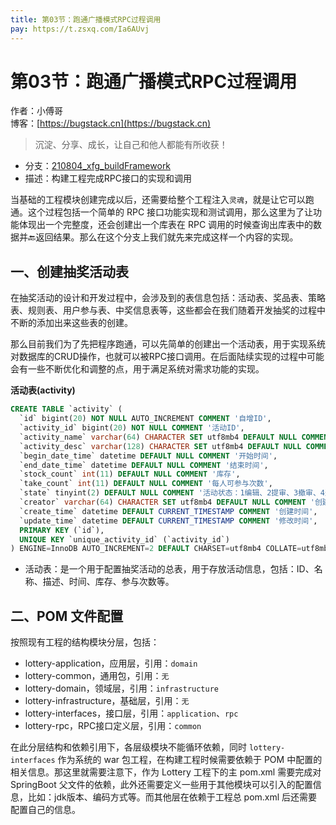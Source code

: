 ```yaml
---
title: 第03节：跑通广播模式RPC过程调用
pay: https://t.zsxq.com/Ia6AUvj
---
```


# 第03节：跑通广播模式RPC过程调用

作者：小傅哥
<br/>博客：[https://bugstack.cn](https://bugstack.cn)

>沉淀、分享、成长，让自己和他人都能有所收获！

- 分支：[210804_xfg_buildFramework](https://codechina.csdn.net/KnowledgePlanet/Lottery/-/tree/210804_xfg_buildFramework)
- 描述：构建工程完成RPC接口的实现和调用

当基础的工程模块创建完成以后，还需要给整个工程注入`灵魂`，就是让它可以跑通。这个过程包括一个简单的 RPC 接口功能实现和测试调用，那么这里为了让功能体现出一个完整度，还会创建出一个库表在 RPC 调用的时候查询出库表中的数据并🔙返回结果。那么在这个分支上我们就先来完成这样一个内容的实现。

## 一、创建抽奖活动表

在抽奖活动的设计和开发过程中，会涉及到的表信息包括：活动表、奖品表、策略表、规则表、用户参与表、中奖信息表等，这些都会在我们随着开发抽奖的过程中不断的添加出来这些表的创建。

那么目前我们为了先把程序跑通，可以先简单的创建出一个活动表，用于实现系统对数据库的CRUD操作，也就可以被RPC接口调用。在后面陆续实现的过程中可能会有一些不断优化和调整的点，用于满足系统对需求功能的实现。

**活动表(activity)**

```sql
CREATE TABLE `activity` (
  `id` bigint(20) NOT NULL AUTO_INCREMENT COMMENT '自增ID',
  `activity_id` bigint(20) NOT NULL COMMENT '活动ID',
  `activity_name` varchar(64) CHARACTER SET utf8mb4 DEFAULT NULL COMMENT '活动名称',
  `activity_desc` varchar(128) CHARACTER SET utf8mb4 DEFAULT NULL COMMENT '活动描述',
  `begin_date_time` datetime DEFAULT NULL COMMENT '开始时间',
  `end_date_time` datetime DEFAULT NULL COMMENT '结束时间',
  `stock_count` int(11) DEFAULT NULL COMMENT '库存',
  `take_count` int(11) DEFAULT NULL COMMENT '每人可参与次数',
  `state` tinyint(2) DEFAULT NULL COMMENT '活动状态：1编辑、2提审、3撤审、4通过、5运行(审核通过后worker扫描状态)、6拒绝、7关闭、8开启',
  `creator` varchar(64) CHARACTER SET utf8mb4 DEFAULT NULL COMMENT '创建人',
  `create_time` datetime DEFAULT CURRENT_TIMESTAMP COMMENT '创建时间',
  `update_time` datetime DEFAULT CURRENT_TIMESTAMP COMMENT '修改时间',
  PRIMARY KEY (`id`),
  UNIQUE KEY `unique_activity_id` (`activity_id`)
) ENGINE=InnoDB AUTO_INCREMENT=2 DEFAULT CHARSET=utf8mb4 COLLATE=utf8mb4_bin COMMENT='活动配置';
```

- 活动表：是一个用于配置抽奖活动的总表，用于存放活动信息，包括：ID、名称、描述、时间、库存、参与次数等。

## 二、POM 文件配置

按照现有工程的结构模块分层，包括：
- lottery-application，应用层，引用：`domain`
- lottery-common，通用包，引用：`无`
- lottery-domain，领域层，引用：`infrastructure`
- lottery-infrastructure，基础层，引用：`无`
- lottery-interfaces，接口层，引用：`application`、`rpc`
- lottery-rpc，RPC接口定义层，引用：`common`

在此分层结构和依赖引用下，各层级模块不能循环依赖，同时 `lottery-interfaces` 作为系统的 war 包工程，在构建工程时候需要依赖于 POM 中配置的相关信息。那这里就需要注意下，作为 Lottery 工程下的主 pom.xml 需要完成对 SpringBoot 父文件的依赖，此外还需要定义一些用于其他模块可以引入的配置信息，比如：jdk版本、编码方式等。而其他层在依赖于工程总 pom.xml 后还需要配置自己的信息。